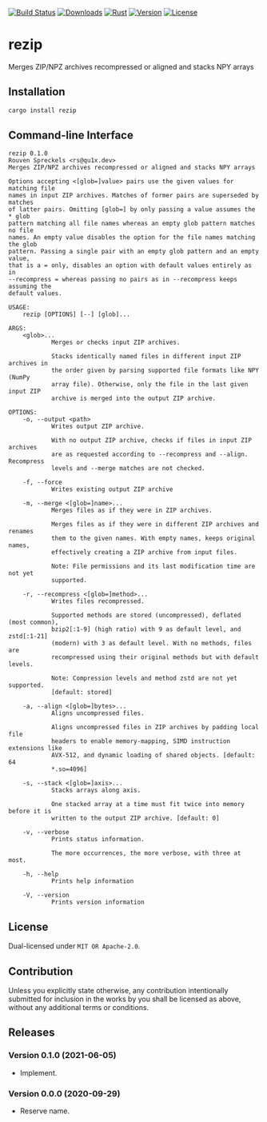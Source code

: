 [![Build Status][]](https://travis-ci.org/qu1x/rezip)
[![Downloads][]](https://crates.io/crates/rezip)
[![Rust][]](https://www.rust-lang.org)
[![Version][]](https://crates.io/crates/rezip)
[![License][]](https://opensource.org/licenses)

[Build Status]: https://travis-ci.org/qu1x/rezip.svg
[Downloads]: https://img.shields.io/crates/d/rezip.svg
[Rust]: https://img.shields.io/badge/rust-stable-brightgreen.svg
[Version]: https://img.shields.io/crates/v/rezip.svg
[License]: https://img.shields.io/badge/License-MIT%20OR%20Apache--2.0-blue.svg

# rezip

Merges ZIP/NPZ archives recompressed or aligned and stacks NPY arrays

## Installation

```sh
cargo install rezip
```

## Command-line Interface

```text
rezip 0.1.0
Rouven Spreckels <rs@qu1x.dev>
Merges ZIP/NPZ archives recompressed or aligned and stacks NPY arrays

Options accepting <[glob=]value> pairs use the given values for matching file
names in input ZIP archives. Matches of former pairs are superseded by matches
of latter pairs. Omitting [glob=] by only passing a value assumes the * glob
pattern matching all file names whereas an empty glob pattern matches no file
names. An empty value disables the option for the file names matching the glob
pattern. Passing a single pair with an empty glob pattern and an empty value,
that is a = only, disables an option with default values entirely as in
--recompress = whereas passing no pairs as in --recompress keeps assuming the
default values.

USAGE:
    rezip [OPTIONS] [--] [glob]...

ARGS:
    <glob>...
            Merges or checks input ZIP archives.

            Stacks identically named files in different input ZIP archives in
            the order given by parsing supported file formats like NPY (NumPy
            array file). Otherwise, only the file in the last given input ZIP
            archive is merged into the output ZIP archive.

OPTIONS:
    -o, --output <path>
            Writes output ZIP archive.

            With no output ZIP archive, checks if files in input ZIP archives
            are as requested according to --recompress and --align. Recompress
            levels and --merge matches are not checked.

    -f, --force
            Writes existing output ZIP archive

    -m, --merge <[glob=]name>...
            Merges files as if they were in ZIP archives.

            Merges files as if they were in different ZIP archives and renames
            them to the given names. With empty names, keeps original names,
            effectively creating a ZIP archive from input files.

            Note: File permissions and its last modification time are not yet
            supported.

    -r, --recompress <[glob=]method>...
            Writes files recompressed.

            Supported methods are stored (uncompressed), deflated (most common),
            bzip2[:1-9] (high ratio) with 9 as default level, and zstd[:1-21]
            (modern) with 3 as default level. With no methods, files are
            recompressed using their original methods but with default levels.

            Note: Compression levels and method zstd are not yet supported.
            [default: stored]

    -a, --align <[glob=]bytes>...
            Aligns uncompressed files.

            Aligns uncompressed files in ZIP archives by padding local file
            headers to enable memory-mapping, SIMD instruction extensions like
            AVX-512, and dynamic loading of shared objects. [default: 64
            *.so=4096]

    -s, --stack <[glob=]axis>...
            Stacks arrays along axis.

            One stacked array at a time must fit twice into memory before it is
            written to the output ZIP archive. [default: 0]

    -v, --verbose
            Prints status information.

            The more occurrences, the more verbose, with three at most.

    -h, --help
            Prints help information

    -V, --version
            Prints version information

```

## License

Dual-licensed under `MIT OR Apache-2.0`.

## Contribution

Unless you explicitly state otherwise, any contribution intentionally submitted
for inclusion in the works by you shall be licensed as above, without any
additional terms or conditions.

## Releases

### Version 0.1.0 (2021-06-05)

  * Implement.

### Version 0.0.0 (2020-09-29)

  * Reserve name.
